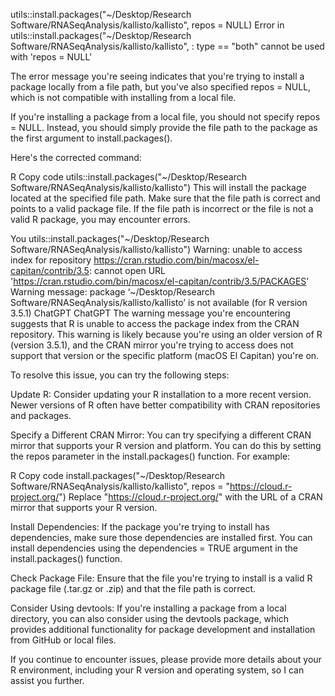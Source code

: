 utils::install.packages("~/Desktop/Research Software/RNASeqAnalysis/kallisto/kallisto", repos = NULL)
Error in utils::install.packages("~/Desktop/Research Software/RNASeqAnalysis/kallisto/kallisto",  : 
  type == "both" cannot be used with 'repos = NULL'


The error message you're seeing indicates that you're trying to install a package locally from a file path, but you've also specified repos = NULL, which is not compatible with installing from a local file.

If you're installing a package from a local file, you should not specify repos = NULL. Instead, you should simply provide the file path to the package as the first argument to install.packages().

Here's the corrected command:

R
Copy code
utils::install.packages("~/Desktop/Research Software/RNASeqAnalysis/kallisto/kallisto")
This will install the package located at the specified file path. Make sure that the file path is correct and points to a valid package file. If the file path is incorrect or the file is not a valid R package, you may encounter errors.

You
utils::install.packages("~/Desktop/Research Software/RNASeqAnalysis/kallisto/kallisto")
Warning: unable to access index for repository https://cran.rstudio.com/bin/macosx/el-capitan/contrib/3.5:
  cannot open URL 'https://cran.rstudio.com/bin/macosx/el-capitan/contrib/3.5/PACKAGES'
Warning message:
package ‘~/Desktop/Research Software/RNASeqAnalysis/kallisto/kallisto’ is not available (for R version 3.5.1) 
ChatGPT
ChatGPT
The warning message you're encountering suggests that R is unable to access the package index from the CRAN repository. This warning is likely because you're using an older version of R (version 3.5.1), and the CRAN mirror you're trying to access does not support that version or the specific platform (macOS El Capitan) you're on.

To resolve this issue, you can try the following steps:

Update R: Consider updating your R installation to a more recent version. Newer versions of R often have better compatibility with CRAN repositories and packages.

Specify a Different CRAN Mirror: You can try specifying a different CRAN mirror that supports your R version and platform. You can do this by setting the repos parameter in the install.packages() function. For example:

R
Copy code
install.packages("~/Desktop/Research Software/RNASeqAnalysis/kallisto/kallisto", repos = "https://cloud.r-project.org/")
Replace "https://cloud.r-project.org/" with the URL of a CRAN mirror that supports your R version.

Install Dependencies: If the package you're trying to install has dependencies, make sure those dependencies are installed first. You can install dependencies using the dependencies = TRUE argument in the install.packages() function.

Check Package File: Ensure that the file you're trying to install is a valid R package file (.tar.gz or .zip) and that the file path is correct.

Consider Using devtools: If you're installing a package from a local directory, you can also consider using the devtools package, which provides additional functionality for package development and installation from GitHub or local files.

If you continue to encounter issues, please provide more details about your R environment, including your R version and operating system, so I can assist you further.


